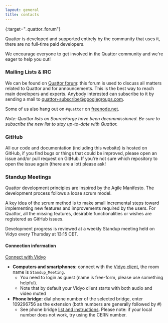```yaml
---
layout: general
title: contacts
---
```


[freenode.net]: irc://chat.freenode.net:6667

[quattor-list]: https://groups.google.com/forum/#!forum/quattor
{:target="_quattor_forum"}

Quattor is developed and supported entirely by the community that uses it, there are no full-time paid developers.

We encourage everyone to get involved in the Quattor community and we're eager to help you out!

### Mailing Lists &amp; IRC

We can be found on [Quattor forum][quattor-list]: this forum is used to discuss all matters related to Quattor and for announcements.
This is the best way to reach main developers and experts. Anybody interested can subscribe to it by sending a mail
to [quattor+subscribe@googlegroups.com](mailto:quattor+subscribe@googlegroups.com).

Some of us also hang out on `#quattor` on [freenode.net].

*Note: Quattor lists on SourceForge have been decommissioned. Be sure to subscribe the new list to stay up-to-date with
Quattor.*

### GitHub

All our code and documentation (including this website) is hosted on GitHub,
if you find bugs or things that could be improved, please open an issue and/or pull request on GitHub.
If you're not sure which repository to open the issue again (there are a lot) please ask!

### Standup Meetings

Quattor development principles are inspired by the Agile Manifesto.
The development process follows a loose scrum model.

A key idea of the scrum method is to make small incremental steps toward implementing new features and improvements required by the users. For Quattor, all the missing features, desirable functionalities or wishes are registered as GitHub issues.

Development progress is reviewed at a weekly Standup meeting held on Vidyo every Thursday at 13:15 CET.

#### Connection information

<a class='btn btn-primary' href='https://vidyoportal.cern.ch/flex.html?roomdirect.html&key=V8Dpb6amjXWr'>Connect with Vidyo</a>

* **Computers and smartphones:** connect with the [Vidyo client], the room name is `Standup_Meeting`.
    * You need to login as guest (name is free-form, please use something helpful).
    * Note that by default your Vidyo client starts with both audio and video muted
* **Phone bridge:** dial phone number of the selected bridge, enter 109296756 as the extension (both numbers are generally followed by #)
    * See phone bridge [list and instructions]. Please note: if your local number does not work, try using the CERN number.

[Vidyo client]:http://information-technology.web.cern.ch/services/fe/howto/users-install-vidyo-desktop-client
[list and instructions]:http://information-technology.web.cern.ch/services/fe/howto/users-join-vidyo-meeting-phone
